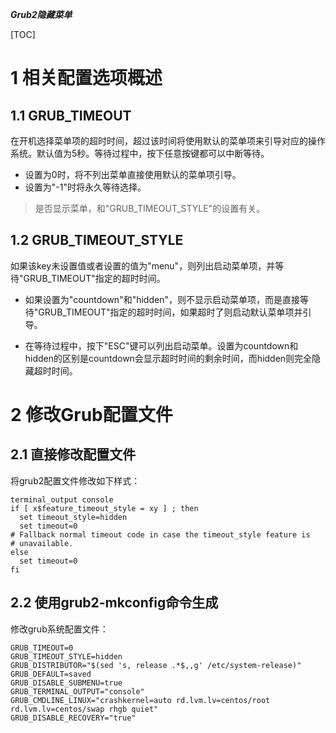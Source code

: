 ***Grub2隐藏菜单***

[TOC]

# 1 相关配置选项概述

## 1.1 GRUB_TIMEOUT

在开机选择菜单项的超时时间，超过该时间将使用默认的菜单项来引导对应的操作系统。默认值为5秒。等待过程中，按下任意按键都可以中断等待。

- 设置为0时，将不列出菜单直接使用默认的菜单项引导。
- 设置为"-1"时将永久等待选择。

> 是否显示菜单，和"GRUB_TIMEOUT_STYLE"的设置有关。

## 1.2 GRUB_TIMEOUT_STYLE

如果该key未设置值或者设置的值为"menu"，则列出启动菜单项，并等待"GRUB_TIMEOUT"指定的超时时间。

- 如果设置为"countdown"和"hidden"，则不显示启动菜单项，而是直接等待"GRUB_TIMEOUT"指定的超时时间，如果超时了则启动默认菜单项并引导。

- 在等待过程中，按下"ESC"键可以列出启动菜单。设置为countdown和hidden的区别是countdown会显示超时时间的剩余时间，而hidden则完全隐藏超时时间。

# 2 修改Grub配置文件

## 2.1 直接修改配置文件

将grub2配置文件修改如下样式：
```
terminal_output console
if [ x$feature_timeout_style = xy ] ; then
  set timeout_style=hidden
  set timeout=0
# Fallback normal timeout code in case the timeout_style feature is
# unavailable.
else
  set timeout=0
fi
```

## 2.2 使用grub2-mkconfig命令生成

修改grub系统配置文件：
```
GRUB_TIMEOUT=0
GRUB_TIMEOUT_STYLE=hidden
GRUB_DISTRIBUTOR="$(sed 's, release .*$,,g' /etc/system-release)"
GRUB_DEFAULT=saved
GRUB_DISABLE_SUBMENU=true
GRUB_TERMINAL_OUTPUT="console"
GRUB_CMDLINE_LINUX="crashkernel=auto rd.lvm.lv=centos/root rd.lvm.lv=centos/swap rhgb quiet"
GRUB_DISABLE_RECOVERY="true"
```



&nbsp;&nbsp;&nbsp;&nbsp;
